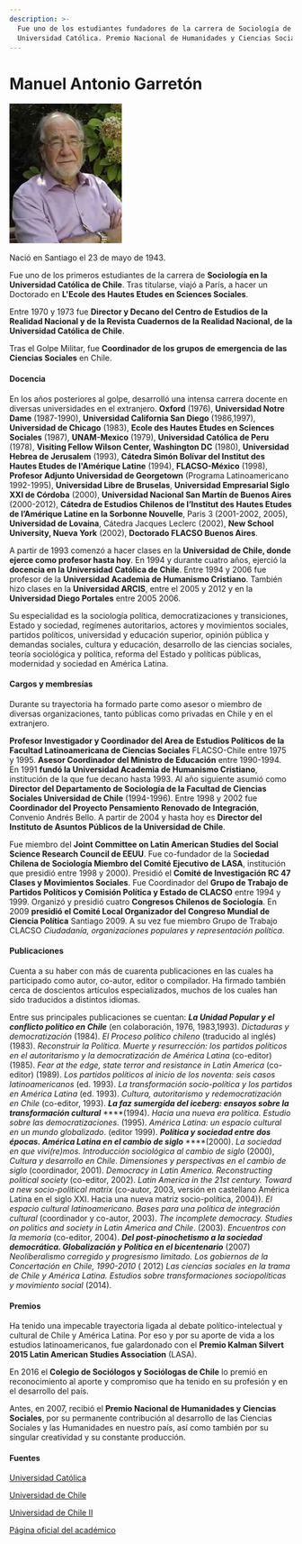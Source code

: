 ```yaml
---
description: >-
  Fue uno de los estudiantes fundadores de la carrera de Sociología de la
  Universidad Católica. Premio Nacional de Humanidades y Ciencias Sociales 2007.
---
```


# Manuel Antonio Garretón

![Manuel Antonio Garret&#xF3;n. Foto: P&#xE1;gina oficial del acad&#xE9;mico.](../../.gitbook/assets/garreton.jpg)

Nació en Santiago el 23 de mayo de 1943.

Fue uno de los primeros estudiantes de la carrera de **Sociología en la Universidad Católica de Chile**. Tras titularse, viajó a París, a hacer un Doctorado en **L'Ecole des Hautes Etudes en Sciences Sociales**.

Entre 1970 y 1973 fue **Director y Decano del Centro de Estudios de la Realidad Nacional y de la Revista Cuadernos de la Realidad Nacional, de la Universidad Católica de Chile**.

Tras el Golpe Militar, fue **Coordinador de los grupos de emergencia de las Ciencias Sociales** en Chile.

#### Docencia

En los años posteriores al golpe, desarrolló una intensa carrera docente en diversas universidades en el extranjero. **Oxford** \(1976\), **Universidad Notre Dame** \(1987-1990\), **Universidad California San Diego** \(1986,1997\), **Universidad de Chicago** \(1983\), **Ecole des Hautes Etudes en Sciences Sociales** \(1987\), **UNAM-Mexico** \(1979\), **Universidad Católica de Peru** \(1978\), **Visiting Fellow Wilson Center, Washington DC** \(1980\), **Universidad Hebrea de Jerusalem** \(1993\), **Cátedra Simón Bolívar del Institut des Hautes Etudes de l'Amérique Latine** \(1994\), **FLACSO-México** \(1998\), **Profesor Adjunto Universidad de Georgetown** \(Programa Latinoamericano 1992-1995\), **Universidad Libre de Bruselas**, **Universidad Empresarial Siglo XXI de Córdoba** \(2000\), **Universidad Nacional San Martín de Buenos Aires** \(2000-2012\), **Cátedra de Estudios Chilenos de l’Institut des Hautes Etudes de l’Amérique Latine en la Sorbonne Nouvelle**, Paris 3 \(2001-2002, 2005\), **Universidad de Lovaina**, Cátedra Jacques Leclerc \(2002\), **New School University, Nueva York** \(2002\), **Doctorado FLACSO Buenos Aires**.

A partir de 1993 comenzó a hacer clases en la **Universidad de Chile, donde ejerce como profesor hasta hoy**. En 1994 y durante cuatro años, ejerció la **docencia en la Universidad Católica de Chile**. Entre 1994 y 2006 fue profesor de la **Universidad Academia de Humanismo Cristiano**. También hizo clases en la **Universidad ARCIS**, entre el 2005 y 2012 y en la **Universidad Diego Portales** entre 2005 2006.

Su especialidad es la sociología política, democratizaciones y transiciones, Estado y sociedad, regímenes autoritarios, actores y movimientos sociales, partidos políticos, universidad y educación superior, opinión pública y demandas sociales, cultura y educación, desarrollo de las ciencias sociales, teoría sociológica y política, reforma del Estado y políticas públicas, modernidad y sociedad en América Latina.

#### Cargos y membresías

Durante su trayectoria ha formado parte como asesor o miembro de diversas organizaciones, tanto públicas como privadas en Chile y en el extranjero.

**Profesor Investigador y Coordinador del Area de Estudios Políticos de la Facultad Latinoamericana de Ciencias Sociales** FLACSO-Chile entre 1975 y 1995. **Asesor Coordinador del Ministro de Educación** entre 1990-1994. En 1991 **fundó la Universidad Academia de Humanismo Cristiano**, institución de la que fue decano hasta 1993. Al año siguiente asumió como **Director del Departamento de Sociología de la Facultad de Ciencias Sociales Universidad de Chile** \(1994-1996\). Entre 1998 y 2002 fue **Coordinador del Proyecto Pensamiento Renovado de Integración**, Convenio Andrés Bello. A partir de 2004 y hasta hoy es **Director del Instituto de Asuntos Públicos de la Universidad de Chile**.

Fue miembro del **Joint Committee on Latin American Studies del Social Science Research Council de EEUU**. Fue co-fundador de la S**ociedad Chilena de Sociología Miembro del Comité Ejecutivo de LASA**, institución que presidió entre 1998 y 2000\). Presidió el **Comité de Investigación RC 47 Clases y Movimientos Sociales**. Fue Coordinador del **Grupo de Trabajo de Partidos Políticos y Comisión Política y Estado de CLACSO** entre 1994 y 1999. Organizó y presidió cuatro **Congresos Chilenos de Sociología**. En 2009 **presidió el Comité Local Organizador del Congreso Mundial de Ciencia Política** Santiago 2009. A su vez fue miembro Grupo de Trabajo CLACSO _Ciudadanía, organizaciones populares y representación política_.

#### Publicaciones

Cuenta a su haber con más de cuarenta publicaciones en las cuales ha participado como autor, co-autor, editor o compilador. Ha firmado también cerca de doscientos artículos especializados, muchos de los cuales han sido traducidos a distintos idiomas.

Entre sus principales publicaciones se cuentan: _**La Unidad Popular y el conflicto político en Chile**_ \(en colaboración, 1976, 1983,1993\). _Dictaduras y democratización_ \(1984\). _El Proceso político chileno_ \(traducido al inglés\) \(1983\). _Reconstruir la Política. Muerte y resurrección: los partidos políticos en el autoritarismo y la democratización de América Latina_ \(co-editor\) \(1985\). _Fear at the edge, state terror and resistance in Latin America_ \(co-editor\) \(1989\). _Los partidos políticos al inicio de los noventa: seis casos latinoamericanos_ \(ed. 1993\). _La transformación socio-política y los partidos en América Latina_ \(ed. 1993\). _Cultura, autoritarismo y redemocratización en Chile_ \(co-editor, 1993\). _**La faz sumergida del iceberg: ensayos sobre la transformación cultural**_ ****\(1994\). _Hacia una nueva era política. Estudio sobre las democratizaciones_. \(1995\). _América Latina: un espacio cultural en un mundo globalizado_. \(editor 1999\). _**Política y sociedad entre dos épocas. América Latina en el cambio de siglo**_ ****\(2000\). _La sociedad en que vivi\(re\)mos. Introducción sociológica al cambio de siglo_ \(2000\), _Cultura y desarrollo en Chile. Dimensiones y perspectivas en el cambio de siglo_ \(coordinador, 2001\). _Democracy in Latin America. Reconstructing political society_ \(co-editor, 2002\). _Latin America in the 21st century. Toward a new socio-political matrix_ \(co-autor, 2003, versión en castellano América Latina en el siglo XXI. Hacia una nueva matriz socio-política, 2004\)\). _El espacio cultural latinoamericano. Bases para una política de integración cultural_ \(coordinador y co-autor, 2003\). _The incomplete democracy. Studies on politics and society in Latin America and Chile_. \(2003\). _Encuentros con la memoria_ \(co-editor, 2004\). _**Del post-pinochetismo a la sociedad democrática. Globalización y Política en el bicentenario**_ \(2007\) _Neoliberalismo corregido y progresismo limitado. Los gobiernos de la Concertación en Chile, 1990-2010_ \( 2012\) _Las ciencias sociales en la trama de Chile y América Latina. Estudios sobre transformaciones sociopolíticas y movimiento social_ \(2014\).

#### Premios

Ha tenido una impecable trayectoria ligada al debate político-intelectual y cultural de Chile y América Latina. Por eso y por su aporte de vida a los estudios latinoamericanos, fue galardonado con el **Premio Kalman Silvert 2015 Latin American Studies Association** \(LASA\).

En 2016 el **Colegio de Sociólogos y Sociólogas de Chile** lo premió en reconocimiento al aporte y compromiso que ha tenido en su profesión y en el desarrollo del país.

Antes, en 2007, recibió el **Premio Nacional de Humanidades y Ciencias Sociales**, por su permanente contribución al desarrollo de las Ciencias Sociales y las Humanidades en nuestro país, así como también por su singular creatividad y su constante producción.

#### Fuentes

[Universidad Católica](https://www.uc.cl/es/la-universidad/premios-nacionales/7415-manuel-antonio-garreton-1943)

[Universidad de Chile](http://www.uchile.cl/portal/presentacion/historia/grandes-figuras/premios-nacionales/humanidades/42699/manuel-antonio-garreton-merino)

[Universidad de Chile II](http://www.uchile.cl/portal/presentacion/consejo-de-evaluacion/presentacion/116998/prof-manuel-antonio-garreton)

[Página oficial del académico](http://www.manuelantoniogarreton.cl/)

